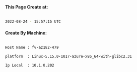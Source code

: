 
   
#### This Page Create at:

```bash

2022-08-24 - 15:57:15 UTC

```

#### Create By Machine:

```bash

Host Name : fv-az182-479

platform  : Linux-5.15.0-1017-azure-x86_64-with-glibc2.31

Ip Local  : 10.1.0.202

```

